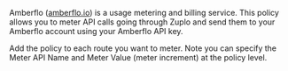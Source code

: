 Amberflo ([amberflo.io](https://www.amberflo.io/)) is a usage metering and billing service. This policy allows you to meter API calls going through Zuplo and send them to your Amberflo account using your Amberflo API key.

Add the policy to each route you want to meter. Note you can specify the Meter API Name and Meter Value (meter increment) at the policy level.
